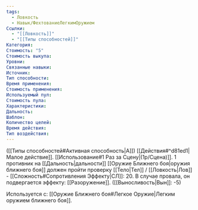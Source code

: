 ```yaml
---
tags:
  - Ловкость
  - Навык/ФехтованиеЛегкимОружием
Ссылки:
  - "[[Ловкость]]"
  - "[[Типы способностей]]"
Категория: 
Стоимость: "5"
Стоимость выкупа:
Уровни:
Связанные навыки:
Источник:
Тип способности:
Время применения:
Стоимость применения:
Используемый пул:
Стоимость пула:
Характеристики:
Дальность:
Шаблон:
Количество целей:
Время действия:
Тип воздействия:
---
```

([[Типы способностей#Активная способность|А]]) [[Действия#^d81ed1|Малое действие]]. [[Использование#1 Раз за Сцену|(1р/Сцена)]]. 1 противник на [[Дальность|дальности]] [[Оружие Ближнего боя|оружия ближнего боя]] должен пройти проверку [[Тело|Тел]] / [[Ловкость|Лов]] - [[Сложность#Cопротивления Эффекту|СЛ]]: 20. В случае провала, он подвергается эффекту: [[Разоружение]]. ([[Выносливость|Вын]]: -5)

Используется с: [[Оружие Ближнего боя#Легкое Оружие|Легким оружием ближнего боя]].
